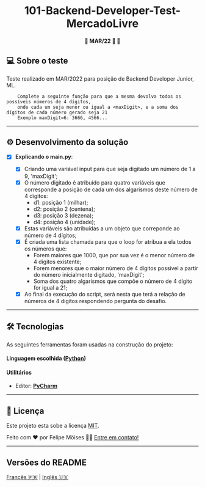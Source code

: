 <h1 align="center">
     <a> 101-Backend-Developer-Test-MercadoLivre </a>
</h1>

<h4 align="center">
	🚧 MAR/22 🚀 🚧
</h4>

## 💻 Sobre o teste

Teste realizado em MAR/2022 para posição de Backend Developer Junior, ML.

        Complete a seguinte função para que a mesma devolva todos os possíveis números de 4 dígitos, 
        onde cada um seja menor ou igual a <maxDigit>, e a soma dos dígitos de cada número gerado seja 21
        Exemplo maxDigit=6: 3666, 4566...

---

## ⚙️ Desenvolvimento da solução

- [x] **Explicando o main.py**:

  - [x] Criando uma variável input para que seja digitado um número de 1 a 9, 'maxDigit';
  - [x] O número digitado é atribuído para quatro variáveis que corresponde a posição de cada um dos algarismos deste número de 4 dígitos:
    - d1: posição 1 (milhar);
    - d2: posição 2 (centena);
    - d3: posição 3 (dezena);
    - d4: posição 4 (unidade);
  - [x] Estas variáveis são atribuídas a um objeto <numax> que correponde ao número de 4 dígitos;
  - [x] É criada uma lista chamada <numeros> para que o loop for atribua a ela todos os números que:
    - Forem maiores que 1000, que por sua vez é o menor número de 4 digitos existente;
    - Forem menores que o maior número de 4 dígitos possível a partir do número inicialmente digitado, 'maxDigit';
    - Soma dos quatro algarismos que compõe o número de 4 dígito for igual a 21;
  - [x] Ao final da execução do script, será nesta <listanumeros> que terá a relação de números de 4 digitos respondendo pergunta do desafio.

---

## 🛠 Tecnologias

As seguintes ferramentas foram usadas na construção do projeto:

#### **Linguagem escolhida**  ([Python](https://www.python.org/))

#### **Utilitários**

-   Editor:  **[PyCharm](https://www.jetbrains.com/pt-br/pycharm/download/#section=linux)**

---

## 📝 Licença

Este projeto esta sobe a licença [MIT](./LICENSE).

Feito com ❤️ por Felipe Möises 👋🏽 [Entre em contato!](https://www.linkedin.com/in/felipemoises/)

---

##  Versões do README

[Francês 🇫🇷](./README-FR.md)  |  [Inglês 🇺🇸](./README.md)
